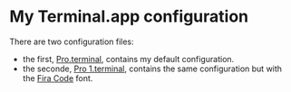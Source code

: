 # My Terminal.app configuration

There are two configuration files:
- the first, [Pro.terminal](Pro.terminal), contains my default configuration.
- the seconde, [Pro 1.terminal](Pro%201.terminal), contains the same configuration but with the [Fira Code](https://github.com/tonsky/FiraCode) font.

